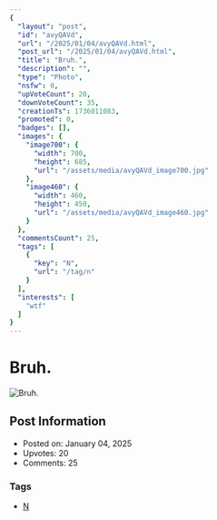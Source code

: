 ```yaml
---
{
  "layout": "post",
  "id": "avyQAVd",
  "url": "/2025/01/04/avyQAVd.html",
  "post_url": "/2025/01/04/avyQAVd.html",
  "title": "Bruh.",
  "description": "",
  "type": "Photo",
  "nsfw": 0,
  "upVoteCount": 20,
  "downVoteCount": 35,
  "creationTs": 1736011083,
  "promoted": 0,
  "badges": [],
  "images": {
    "image700": {
      "width": 700,
      "height": 685,
      "url": "/assets/media/avyQAVd_image700.jpg"
    },
    "image460": {
      "width": 460,
      "height": 450,
      "url": "/assets/media/avyQAVd_image460.jpg"
    }
  },
  "commentsCount": 25,
  "tags": [
    {
      "key": "N",
      "url": "/tag/n"
    }
  ],
  "interests": [
    "wtf"
  ]
}
---
```


# Bruh.

![Bruh.](/assets/media/avyQAVd_image700.jpg)

## Post Information

- Posted on: January 04, 2025
- Upvotes: 20
- Comments: 25

### Tags

- [N](/tag/N)
